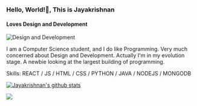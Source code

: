 ### Hello, World!👋, This is Jayakrishnan
#### Loves Design and Development
![Design and Development](https://media-exp1.licdn.com/dms/image/C5616AQE6-7enPnugNg/profile-displaybackgroundimage-shrink_200_800/0/1608659797325?e=1614211200&v=beta&t=IGfNDAuosby8Wrqx7i6mV67_tGCMRx4ycy6uzAI1p0Y)

I am a Computer Science student, and I do like Programming. Very much concerned about Design and Development. Actually I'm in my evolution stage. A newbie looking at the largest building of programming.

Skills: REACT / JS / HTML / CSS / PYTHON / JAVA / NODEJS / MONGODB








[![Jayakrishnan's github stats](https://github-readme-stats.vercel.app/api?username=jayakrishnan98&count_private=true&show_icons=true&custom_title=Status&theme=merko)](https://github.com/anuraghazra/github-readme-stats)

<a href="https://github.com/jayakrishnan98/github-readme-stats">
  <img align="center" src="https://github-readme-stats.vercel.app/api/top-langs/?username=jayakrishnan98&layout=compact&theme=material-palenight" />
</a>






